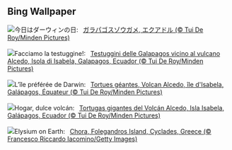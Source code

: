 ## Bing Wallpaper
![](https://www.bing.com/th?id=OHR.GiantTortoise_JA-JP6597399891_UHD.jpg&w=1000)今日はダーウィンの日:&nbsp;&ensp;[ガラパゴスゾウガメ, エクアドル (© Tui De Roy/Minden Pictures)](https://www.bing.com/th?id=OHR.GiantTortoise_JA-JP6597399891_UHD.jpg)
<br><br/>
![](https://www.bing.com/th?id=OHR.GiantTortoise_IT-IT7539494378_UHD.jpg&w=1000)Facciamo la testuggine!:&nbsp;&ensp;[Testuggini delle Galapagos vicino al vulcano Alcedo, Isola di Isabela, Galapagos, Ecuador (© Tui De Roy/Minden Pictures)](https://www.bing.com/th?id=OHR.GiantTortoise_IT-IT7539494378_UHD.jpg)
<br><br/>
![](https://www.bing.com/th?id=OHR.GiantTortoise_FR-FR1778987386_UHD.jpg&w=1000)L’île préférée de Darwin:&nbsp;&ensp;[Tortues géantes, Volcan Alcedo, île d'Isabela, Galápagos, Équateur (© Tui De Roy/Minden Pictures)](https://www.bing.com/th?id=OHR.GiantTortoise_FR-FR1778987386_UHD.jpg)
<br><br/>
![](https://www.bing.com/th?id=OHR.GiantTortoise_ES-ES0844160920_UHD.jpg&w=1000)Hogar, dulce volcán:&nbsp;&ensp;[Tortugas gigantes del Volcán Alcedo, Isla Isabela, Galápagos, Ecuador (© Tui De Roy/Minden Pictures)](https://www.bing.com/th?id=OHR.GiantTortoise_ES-ES0844160920_UHD.jpg)
<br><br/>
![](https://www.bing.com/th?id=OHR.FolegandrosGreece_EN-GB7117617499_UHD.jpg&w=1000)Elysium on Earth:&nbsp;&ensp;[Chora, Folegandros Island, Cyclades, Greece (© Francesco Riccardo Iacomino/Getty Images)](https://www.bing.com/th?id=OHR.FolegandrosGreece_EN-GB7117617499_UHD.jpg)
<br><br/>
